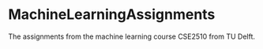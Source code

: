 # MachineLearningAssignments
The assignments from the machine learning course CSE2510 from TU Delft.
